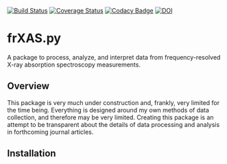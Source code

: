 [![Build Status](https://travis-ci.org/BGerwe/frXAS.py.svg?branch=master)](https://travis-ci.org/BGerwe/frXAS.py)
[![Coverage Status](https://coveralls.io/repos/github/BGerwe/frXAS.py/badge.svg?branch=master)](https://coveralls.io/github/BGerwe/frXAS.py?branch=master)
[![Codacy Badge](https://app.codacy.com/project/badge/Grade/f67339e60b76437c9cf27e3488722ca0)](https://www.codacy.com/gh/BGerwe/frXAS.py/dashboard?utm_source=github.com&amp;utm_medium=referral&amp;utm_content=BGerwe/frXAS.py&amp;utm_campaign=Badge_Grade)
[![DOI](https://zenodo.org/badge/238539643.svg)](https://zenodo.org/badge/latestdoi/238539643)

# frXAS.py
A package to process, analyze, and interpret data from frequency-resolved X-ray absorption spectroscopy measurements.

## Overview
This package is very much under construction and, frankly, very limited for the time being. Everything is designed
around my own methods of data collection, and therefore may be very limited. Creating this package is an attempt to
be transparent about the details of data processing and analysis in forthcoming journal articles.

## Installation
